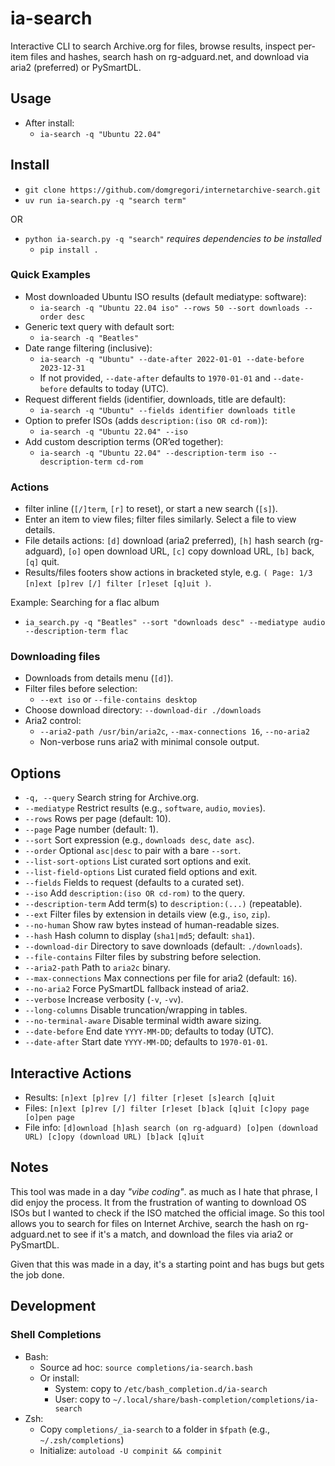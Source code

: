 # ia-search

Interactive CLI to search Archive.org for files, browse results, inspect per-item files and hashes, search hash on rg-adguard.net, and download via aria2 (preferred) or PySmartDL.

## Usage

- After install:
  - `ia-search -q "Ubuntu 22.04"`

## Install

- `git clone https://github.com/domgregori/internetarchive-search.git`
- `uv run ia-search.py -q "search term"`

OR

- `python ia-search.py -q "search"` _requires dependencies to be installed_
  - `pip install .`

### Quick Examples

- Most downloaded Ubuntu ISO results (default mediatype: software):
  - `ia-search -q "Ubuntu 22.04 iso" --rows 50 --sort downloads --order desc`
- Generic text query with default sort:
  - `ia-search -q "Beatles"`
- Date range filtering (inclusive):
  - `ia-search -q "Ubuntu" --date-after 2022-01-01 --date-before 2023-12-31`
  - If not provided, `--date-after` defaults to `1970-01-01` and `--date-before` defaults to today (UTC).
- Request different fields (identifier, downloads, title are default):
  - `ia-search -q "Ubuntu" --fields identifier downloads title`
- Option to prefer ISOs (adds `description:(iso OR cd-rom)`):
  - `ia-search -q "Ubuntu 22.04" --iso`
- Add custom description terms (OR’ed together):
  - `ia-search -q "Ubuntu 22.04" --description-term iso --description-term cd-rom`

### Actions

- filter inline (`[/]term`, `[r]` to reset), or start a new search (`[s]`).
- Enter an item to view files; filter files similarly. Select a file to view details.
- File details actions: `[d]` download (aria2 preferred), `[h]` hash search (rg-adguard), `[o]` open download URL, `[c]` copy download URL, `[b]` back, `[q]` quit.
- Results/files footers show actions in bracketed style, e.g. `( Page: 1/3 [n]ext [p]rev [/] filter [r]eset [q]uit )`.

Example: Searching for a flac album

- `ia_search.py -q "Beatles" --sort "downloads desc" --mediatype audio --description-term flac`

### Downloading files

- Downloads from details menu (`[d]`).
- Filter files before selection:
  - `--ext iso` or `--file-contains desktop`
- Choose download directory: `--download-dir ./downloads`
- Aria2 control:
  - `--aria2-path /usr/bin/aria2c`, `--max-connections 16`, `--no-aria2`
  - Non-verbose runs aria2 with minimal console output.

## Options

- `-q, --query` Search string for Archive.org.
- `--mediatype` Restrict results (e.g., `software`, `audio`, `movies`).
- `--rows` Rows per page (default: 10).
- `--page` Page number (default: 1).
- `--sort` Sort expression (e.g., `downloads desc`, `date asc`).
- `--order` Optional `asc|desc` to pair with a bare `--sort`.
- `--list-sort-options` List curated sort options and exit.
- `--list-field-options` List curated field options and exit.
- `--fields` Fields to request (defaults to a curated set).
- `--iso` Add `description:(iso OR cd-rom)` to the query.
- `--description-term` Add term(s) to `description:(...)` (repeatable).
- `--ext` Filter files by extension in details view (e.g., `iso`, `zip`).
- `--no-human` Show raw bytes instead of human-readable sizes.
- `--hash` Hash column to display (`sha1|md5`; default: `sha1`).
- `--download-dir` Directory to save downloads (default: `./downloads`).
- `--file-contains` Filter files by substring before selection.
- `--aria2-path` Path to `aria2c` binary.
- `--max-connections` Max connections per file for aria2 (default: `16`).
- `--no-aria2` Force PySmartDL fallback instead of aria2.
- `--verbose` Increase verbosity (`-v`, `-vv`).
- `--long-columns` Disable truncation/wrapping in tables.
- `--no-terminal-aware` Disable terminal width aware sizing.
- `--date-before` End date `YYYY-MM-DD`; defaults to today (UTC).
- `--date-after` Start date `YYYY-MM-DD`; defaults to `1970-01-01`.

## Interactive Actions

- Results: `[n]ext [p]rev [/] filter [r]eset [s]earch [q]uit`
- Files: `[n]ext [p]rev [/] filter [r]eset [b]ack [q]uit [c]opy page [o]pen page`
- File info: `[d]ownload [h]ash search (on rg-adguard) [o]pen (download URL) [c]opy (download URL) [b]ack [q]uit`

## Notes

This tool was made in a day _"vibe coding"_. as much as I hate that phrase, I did enjoy the process. It from the frustration of wanting to download OS ISOs but I wanted to check if the ISO matched the official image. So this tool allows you to search for files on Internet Archive, search the hash on rg-adguard.net to see if it's a match, and download the files via aria2 or PySmartDL.

Given that this was made in a day, it's a starting point and has bugs but gets the job done.

## Development

### Shell Completions

- Bash:
  - Source ad hoc: `source completions/ia-search.bash`
  - Or install:
    - System: copy to `/etc/bash_completion.d/ia-search`
    - User: copy to `~/.local/share/bash-completion/completions/ia-search`
- Zsh:
  - Copy `completions/_ia-search` to a folder in `$fpath` (e.g., `~/.zsh/completions`)
  - Initialize: `autoload -U compinit && compinit`
